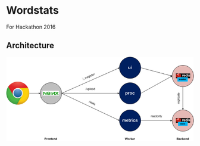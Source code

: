 # Wordstats
For Hackathon 2016

## Architecture

![Wordstats Microservices Architecture](wordstats-arch.png)
